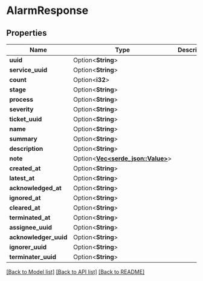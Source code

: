 # AlarmResponse

## Properties

Name | Type | Description | Notes
------------ | ------------- | ------------- | -------------
**uuid** | Option<**String**> |  | [optional]
**service_uuid** | Option<**String**> |  | [optional]
**count** | Option<**i32**> |  | [optional]
**stage** | Option<**String**> |  | [optional]
**process** | Option<**String**> |  | [optional]
**severity** | Option<**String**> |  | [optional]
**ticket_uuid** | Option<**String**> |  | [optional]
**name** | Option<**String**> |  | [optional]
**summary** | Option<**String**> |  | [optional]
**description** | Option<**String**> |  | [optional]
**note** | Option<[**Vec<serde_json::Value>**](serde_json::Value.md)> |  | [optional]
**created_at** | Option<**String**> |  | [optional]
**latest_at** | Option<**String**> |  | [optional]
**acknowledged_at** | Option<**String**> |  | [optional]
**ignored_at** | Option<**String**> |  | [optional]
**cleared_at** | Option<**String**> |  | [optional]
**terminated_at** | Option<**String**> |  | [optional]
**assignee_uuid** | Option<**String**> |  | [optional]
**acknowledger_uuid** | Option<**String**> |  | [optional]
**ignorer_uuid** | Option<**String**> |  | [optional]
**terminater_uuid** | Option<**String**> |  | [optional]

[[Back to Model list]](../README.md#documentation-for-models) [[Back to API list]](../README.md#documentation-for-api-endpoints) [[Back to README]](../README.md)


